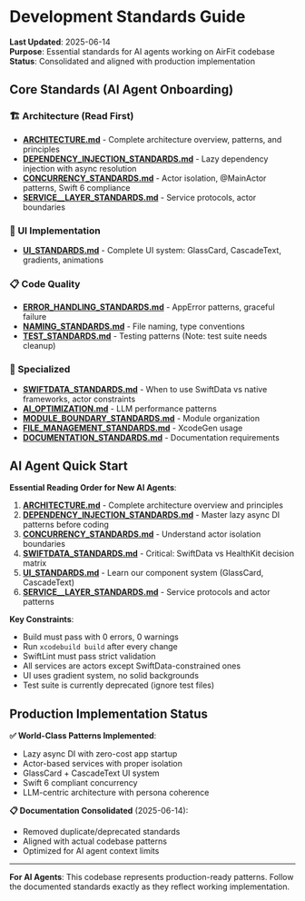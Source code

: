 # Development Standards Guide

**Last Updated**: 2025-06-14  
**Purpose**: Essential standards for AI agents working on AirFit codebase  
**Status**: Consolidated and aligned with production implementation

## Core Standards (AI Agent Onboarding)

### 🏗️ Architecture (Read First)
- **[ARCHITECTURE.md](./ARCHITECTURE.md)** - Complete architecture overview, patterns, and principles
- **[DEPENDENCY_INJECTION_STANDARDS.md](./DEPENDENCY_INJECTION_STANDARDS.md)** - Lazy dependency injection with async resolution
- **[CONCURRENCY_STANDARDS.md](./CONCURRENCY_STANDARDS.md)** - Actor isolation, @MainActor patterns, Swift 6 compliance
- **[SERVICE__LAYER_STANDARDS.md](./SERVICE__LAYER_STANDARDS.md)** - Service protocols, actor boundaries

### 🎨 UI Implementation
- **[UI_STANDARDS.md](./UI_STANDARDS.md)** - Complete UI system: GlassCard, CascadeText, gradients, animations

### 📋 Code Quality
- **[ERROR_HANDLING_STANDARDS.md](./ERROR_HANDLING_STANDARDS.md)** - AppError patterns, graceful failure
- **[NAMING_STANDARDS.md](./NAMING_STANDARDS.md)** - File naming, type conventions
- **[TEST_STANDARDS.md](./TEST_STANDARDS.md)** - Testing patterns (Note: test suite needs cleanup)

### 🎯 Specialized
- **[SWIFTDATA_STANDARDS.md](./SWIFTDATA_STANDARDS.md)** - When to use SwiftData vs native frameworks, actor constraints
- **[AI_OPTIMIZATION.md](./AI_OPTIMIZATION.md)** - LLM performance patterns
- **[MODULE_BOUNDARY_STANDARDS.md](./MODULE_BOUNDARY_STANDARDS.md)** - Module organization
- **[FILE_MANAGEMENT_STANDARDS.md](./FILE_MANAGEMENT_STANDARDS.md)** - XcodeGen usage
- **[DOCUMENTATION_STANDARDS.md](./DOCUMENTATION_STANDARDS.md)** - Documentation requirements

## AI Agent Quick Start

**Essential Reading Order for New AI Agents**:

1. **[ARCHITECTURE.md](./ARCHITECTURE.md)** - Complete architecture overview and principles
2. **[DEPENDENCY_INJECTION_STANDARDS.md](./DEPENDENCY_INJECTION_STANDARDS.md)** - Master lazy async DI patterns before coding
3. **[CONCURRENCY_STANDARDS.md](./CONCURRENCY_STANDARDS.md)** - Understand actor isolation boundaries  
4. **[SWIFTDATA_STANDARDS.md](./SWIFTDATA_STANDARDS.md)** - Critical: SwiftData vs HealthKit decision matrix
5. **[UI_STANDARDS.md](./UI_STANDARDS.md)** - Learn our component system (GlassCard, CascadeText)
6. **[SERVICE__LAYER_STANDARDS.md](./SERVICE__LAYER_STANDARDS.md)** - Service protocols and actor patterns

**Key Constraints**:
- Build must pass with 0 errors, 0 warnings
- Run `xcodebuild build` after every change
- SwiftLint must pass strict validation
- All services are actors except SwiftData-constrained ones
- UI uses gradient system, no solid backgrounds
- Test suite is currently deprecated (ignore test files)

## Production Implementation Status

**✅ World-Class Patterns Implemented**:
- Lazy async DI with zero-cost app startup
- Actor-based services with proper isolation
- GlassCard + CascadeText UI system
- Swift 6 compliant concurrency
- LLM-centric architecture with persona coherence

**📋 Documentation Consolidated** (2025-06-14):
- Removed duplicate/deprecated standards
- Aligned with actual codebase patterns
- Optimized for AI agent context limits

---
**For AI Agents**: This codebase represents production-ready patterns. Follow the documented standards exactly as they reflect working implementation.